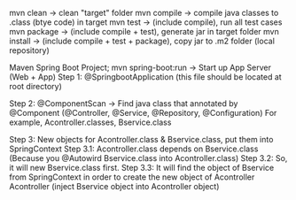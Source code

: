 mvn clean -> clean "target" folder
mvn compile -> compile java classes to .class (btye code)
in target
mvn test -> (include compile), run all test cases
mvn package -> (include compile + test), generate jar in target
folder
mvn install -> (include compile + test + package), copy jar to .m2
folder (local repository)

Maven Spring Boot Project;
mvn spring-boot:run -> Start up App Server (Web + App)
 Step 1: @SpringbootApplication (this file should be located
 at root directory)
  
 Step 2: @ComponentScan -> Find java class that annotated by 
 @Component (@Controller, @Service, @Repository, @Configuration)
For example, Acontroller.classes, Bservice.class

Step 3: New objects for Acontroller.class & Bservice.class, put
them into SpringContext
Step 3.1: Acontroller.class depends on Bservice.class (Because
you @Autowird Bservice.class into Acontroller.class)
Step 3.2: So, it will new Bservice.class first.
Step 3.3: It will find the object of Bservice from 
SpringContext in order to create the new object of Acontroller
Acontroller (inject Bservice object into Acontroller object)
